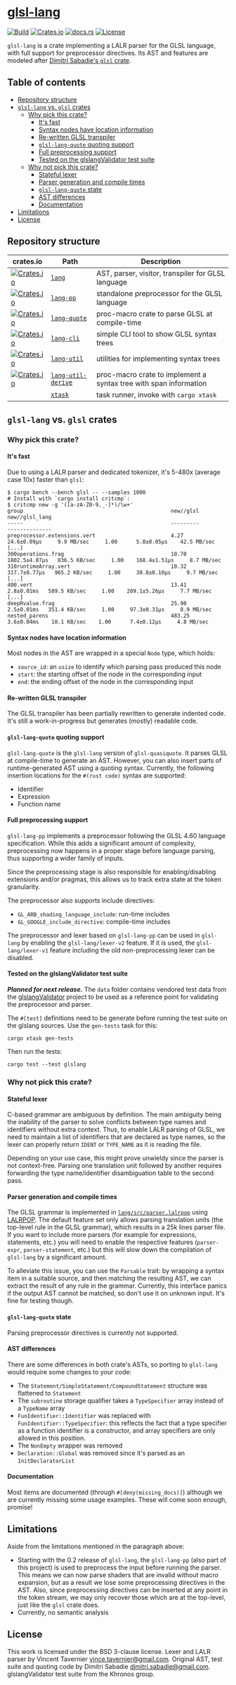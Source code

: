 # [glsl-lang](https://github.com/vtavernier/glsl-lang)

[![Build](https://github.com/vtavernier/glsl-lang/workflows/build/badge.svg?branch=master)](https://github.com/vtavernier/glsl-lang/actions)
[![Crates.io](https://img.shields.io/crates/v/glsl-lang)](https://crates.io/crates/glsl-lang)
[![docs.rs](https://img.shields.io/docsrs/glsl-lang)](https://docs.rs/glsl-lang/)
[![License](https://img.shields.io/github/license/vtavernier/glsl-lang)](LICENSE)

`glsl-lang` is a crate implementing a LALR parser for the GLSL language, with
full support for preprocessor directives. Its AST and features are modeled
after [Dimitri Sabadie's `glsl` crate](https://github.com/phaazon/glsl).

## Table of contents

<!-- vim-markdown-toc GFM -->

* [Repository structure](#repository-structure)
* [`glsl-lang` vs. `glsl` crates](#glsl-lang-vs-glsl-crates)
  * [Why pick this crate?](#why-pick-this-crate)
    * [It's fast](#its-fast)
    * [Syntax nodes have location information](#syntax-nodes-have-location-information)
    * [Re-written GLSL transpiler](#re-written-glsl-transpiler)
    * [`glsl-lang-quote` quoting support](#glsl-lang-quote-quoting-support)
    * [Full preprocessing support](#full-preprocessing-support)
    * [Tested on the glslangValidator test suite](#tested-on-the-glslangvalidator-test-suite)
  * [Why not pick this crate?](#why-not-pick-this-crate)
    * [Stateful lexer](#stateful-lexer)
    * [Parser generation and compile times](#parser-generation-and-compile-times)
    * [`glsl-lang-quote` state](#glsl-lang-quote-state)
    * [AST differences](#ast-differences)
    * [Documentation](#documentation)
* [Limitations](#limitations)
* [License](#license)

<!-- vim-markdown-toc -->

## Repository structure

| crates.io                                                                                                   | Path                                   | Description                                                       |
| ---                                                                                                         | ---                                    | ---                                                               |
| [![Crates.io](https://img.shields.io/crates/v/glsl-lang)](https://crates.io/crates/glsl-lang)               | [`lang`](lang)                         | AST, parser, visitor, transpiler for GLSL language                |
| [![Crates.io](https://img.shields.io/crates/v/glsl-lang-pp)](https://crates.io/crates/glsl-lang-pp)         | [`lang-pp`](lang-pp)                   | standalone preprocessor for the GLSL language                     |
| [![Crates.io](https://img.shields.io/crates/v/glsl-lang-quote)](https://crates.io/crates/glsl-lang-quote)   | [`lang-quote`](lang-quote)             | proc-macro crate to parse GLSL at compile-time                    |
| [![Crates.io](https://img.shields.io/crates/v/glsl-lang-cli)](https://crates.io/crates/glsl-lang-cli)       | [`lang-cli`](lang-cli)                 | simple CLI tool to show GLSL syntax trees                         |
| [![Crates.io](https://img.shields.io/crates/v/lang-util)](https://crates.io/crates/lang-util)               | [`lang-util`](lang-util)               | utilities for implementing syntax trees                           |
| [![Crates.io](https://img.shields.io/crates/v/lang-util-derive)](https://crates.io/crates/lang-util-derive) | [`lang-util-derive`](lang-util-derive) | proc-macro crate to implement a syntax tree with span information |
|                                                                                                             | [`xtask`](xtask)                       | task runner, invoke with `cargo xtask`                            |

## `glsl-lang` vs. `glsl` crates

### Why pick this crate?

#### It's fast

Due to using a LALR parser and dedicated tokenizer, it's 5-480x (average case
10x) faster than `glsl`:

    $ cargo bench --bench glsl -- --samples 1000
    # Install with `cargo install critcmp`:
    $ critcmp new -g '([a-zA-Z0-9._-]*)/\w+'
    group                                               new//glsl                               new//glsl_lang
    -----                                               ---------                               --------------
    preprocessor.extensions.vert                        4.27     24.6±0.09µs     9.9 MB/sec     1.00      5.8±0.05µs    42.5 MB/sec
    [...]
    300operations.frag                                  10.70  1802.5±4.87µs   836.5 KB/sec     1.00    168.4±1.51µs     8.7 MB/sec
    310runtimeArray.vert                                10.32   317.7±0.77µs   965.2 KB/sec     1.00     30.8±0.10µs     9.7 MB/sec
    [...]
    400.vert                                            13.41     2.8±0.01ms   589.5 KB/sec     1.00    209.1±5.26µs     7.7 MB/sec
    [...]
    deepRvalue.frag                                     25.90     2.5±0.01ms   351.4 KB/sec     1.00     97.3±0.31µs     8.9 MB/sec
    nested_parens                                       483.25     3.6±0.04ms    10.1 KB/sec    1.00      7.4±0.12µs     4.8 MB/sec

#### Syntax nodes have location information

Most nodes in the AST are wrapped in a special `Node` type, which holds:

* `source_id`: an `usize` to identify which parsing pass produced this node
* `start`: the starting offset of the node in the corresponding input
* `end`: the ending offset of the node in the corresponding input

#### Re-written GLSL transpiler

The GLSL transpiler has been partially rewritten to generate indented code.
It's still a work-in-progress but generates (mostly) readable code.

#### `glsl-lang-quote` quoting support

`glsl-lang-quote` is the `glsl-lang` version of `glsl-quasiquote`. It parses
GLSL at compile-time to generate an AST. However, you can also insert parts
of runtime-generated AST using a quoting syntax. Currently, the following
insertion locations for the `#(rust code)` syntax are supported:

* Identifier
* Expression
* Function name

#### Full preprocessing support

`glsl-lang-pp` implements a preprocessor following the GLSL 4.60 language
specification. While this adds a significant amount of complexity,
preprocessing now happens in a proper stage before language parsing, thus
supporting a wider family of inputs.

Since the preprocessing stage is also responsible for enabling/disabling
extensions and/or pragmas, this allows us to track extra state at the token
granularity.

The preprocessor also supports include directives:
* `GL_ARB_shading_language_include`: run-time includes
* `GL_GOOGLE_include_directive`: compile-time includes

The preprocessor and lexer based on `glsl-lang-pp` can be used in `glsl-lang`
by enabling the `glsl-lang/lexer-v2` feature. If it is used, the
`glsl-lang/lexer-v1` feature including the old non-preprocessing lexer can be
disabled.

#### Tested on the glslangValidator test suite

***Planned for next release.*** The `data` folder contains vendored test data
from the [glslangValidator](https://github.com/KhronosGroup/glslang) project to
be used as a reference point for validating the preprocessor and parser.

The `#[test]` definitions need to be generate before running the test suite on
the glslang sources. Use the `gen-tests` task for this:

    cargo xtask gen-tests

Then run the tests:

    cargo test --test glslang

### Why not pick this crate?

#### Stateful lexer

C-based grammar are ambiguous by definition. The main ambiguity being the
inability of the parser to solve conflicts between type names and identifiers
without extra context. Thus, to enable LALR parsing of GLSL, we need to
maintain a list of identifiers that are declared as type names, so the lexer
can properly return `IDENT` or `TYPE_NAME` as it is reading the file.

Depending on your use case, this might prove unwieldy since the parser is not
context-free. Parsing one translation unit followed by another requires
forwarding the type name/identifier disambiguation table to the second pass.

#### Parser generation and compile times

The GLSL grammar is implemented in
[`lang/src/parser.lalrpop`](lang/src/parser.lalrpop) using
[LALRPOP](https://github.com/lalrpop/lalrpop). The default feature set only
allows parsing translation units (the top-level rule in the GLSL grammar),
which results in a 25k lines parser file. If you want to include more parsers
(for example for expressions, statements, etc.) you will need to enable the
respective features (`parser-expr`, `parser-statement`, etc.) but this will
slow down the compilation of `glsl-lang` by a significant amount.

To alleviate this issue, you can use the `Parsable` trait: by wrapping a syntax
item in a suitable source, and then matching the resulting AST, we can extract
the result of any rule in the grammar. Currently, this interface panics if the
output AST cannot be matched, so don't use it on unknown input. It's fine for
testing though.

#### `glsl-lang-quote` state

Parsing preprocessor directives is currently not supported.

#### AST differences

There are some differences in both crate's ASTs, so porting to `glsl-lang`
would require some changes to your code:
* The `Statement/SimpleStatement/CompoundStatement` structure was flattened to `Statement`
* The `subroutine` storage qualifier takes a `TypeSpecifier` array instead of a `TypeName` array
* `FunIdentifier::Identifier` was replaced with `FunIdentifier::TypeSpecifier`:
  this reflects the fact that a type specifier as a function identifier is a
  constructor, and array specifiers are only allowed in this position.
* The `NonEmpty` wrapper was removed
* `Declaration::Global` was removed since it's parsed as an `InitDeclaratorList`

#### Documentation

Most items are documented (through `#[deny(missing_docs)]`) although we are
currently missing some usage examples. These will come soon enough, promise!

## Limitations

Aside from the limitations mentioned in the paragraph above:

* Starting with the 0.2 release of `glsl-lang`, the `glsl-lang-pp` (also part
  of this project) is used to preprocess the input before running the parser.
  This means we can now parse shaders that are invalid without macro expansion,
  but as a result we lose some preprocessing directives in the AST. Also, since
  preprocessing directives can be inserted at any point in the token stream, we
  may only recover those which are at the top-level, just like the `glsl` crate
  does.
* Currently, no semantic analysis

## License

This work is licensed under the BSD 3-clause license. Lexer and LALR parser by
Vincent Tavernier <vince.tavernier@gmail.com>. Original AST, test suite and
quoting code by Dimitri Sabadie <dimitri.sabadie@gmail.com>. glslangValidator
test suite from the Khronos group.
